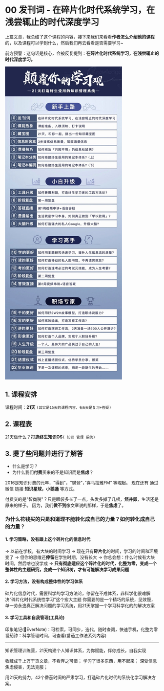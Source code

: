 # 00 发刊词 - 在碎片化时代系统学习，在浅尝辄止的时代深度学习

上篇文章，我总结了这个课程的内容，接下来我们来看看**作者怎么介绍他的课程**的，以及课程可以学到什么，然后我们再去看看是否需要学习~

前方预警：这句话是核心，会被反复提到：**在碎片化时代系统学习，在浅尝辄止的时代深度学习。**

![00.18版课程安排](media/00.18版课程安排.jpg)


## 1. 课程安排
课程时间：**21天** ```(其实是15天的课程内容，有6天是复习+答疑)```

## 2. 课程表
21天做什么？**打造终生知识OS**```( 知识 管理 系统)```

## 3. 提了些问题并进行了解答
- 什么是学习？
- 为什么我们**付费**买来的不是知识而是**焦虑**？
	
2016是知识付费的元年，"得到"，"樊登"，”喜马拉雅FM“ 等崛起。
现在还有 通过微信 链接 **知识星球，小鹅通** 等方式。
	
付费交的是"智商税"？只是眼袋多长了一点，头发多掉了几根，**然并卵**，生活还是原来的样子。
因为，我们**做不到**像文章说的那样，于是**焦虑**了。

### 为什么花钱买的只是和道理不能转化成自己的力量？如何转化成自己的力量？

#### 1. 学习策略，没有跟上这个碎片化的信息时代
	
-> 以前在学校，有大块的时间学习
-> 现在只有**碎片化**的时间，学习的时间和环境变了
-> 但你的思维还**停留**在学生时期，没有长大 
-> 你总会想：什么时候有大块时间，然后啥也没学成 
-> **只有彻底适应这个碎片化的时代，化整为零，变成一个整体性的主题研究，变成一个知识树，才有可能解决学习成果问题**
  
#### 2. 学习方法，没有构成整体性的学习体系
	
碎片化信息时代，需要科学的学习方法论，停留在不成体系，非科学化很难解决“碎片化时代系统性学习”这个宏大主题 
你需要的是一个精巧的系统，见效慢，单一劳永逸真正解决问题的学习系统，用21天掌握一个学习科学化的的解决方案
    
#### 3. 学习工具和自我管理(工具论)

印象笔记(EverNote)：可检索，可同步，迭代，随时查阅，快速手机，化整为零
番茄钟：科学管理时间，可查看(番茄工作法系列内容)

---

知识管理训练营，21天构建个人知识体系，为你赋能，伴你成长，自我实现

收藏成千上万干货文章，不看弃之可惜；
学习了很多东西，用不起来；
深受信息焦虑侵害，无法克服；
 
用21天的努力，42个番茄时间的严肃学习，打造碎片化时代的系统化学习解决方案。
